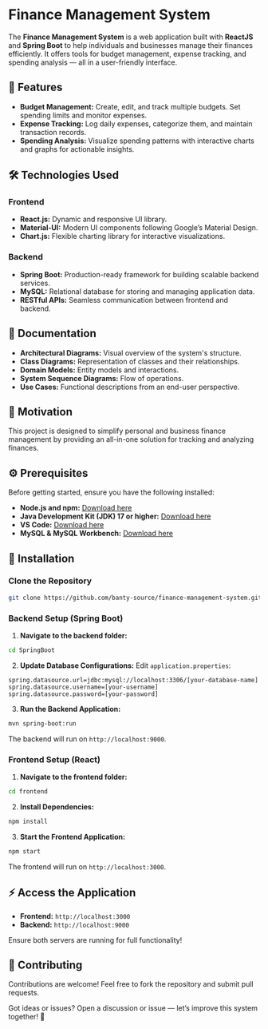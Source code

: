 # Finance Management System

The **Finance Management System** is a web application built with **ReactJS** and **Spring Boot** to help individuals and businesses manage their finances efficiently. It offers tools for budget management, expense tracking, and spending analysis — all in a user-friendly interface.

## 🚀 Features

- **Budget Management:** Create, edit, and track multiple budgets. Set spending limits and monitor expenses.
- **Expense Tracking:** Log daily expenses, categorize them, and maintain transaction records.
- **Spending Analysis:** Visualize spending patterns with interactive charts and graphs for actionable insights.

## 🛠️ Technologies Used

### Frontend
- **React.js:** Dynamic and responsive UI library.
- **Material-UI:** Modern UI components following Google’s Material Design.
- **Chart.js:** Flexible charting library for interactive visualizations.

### Backend
- **Spring Boot:** Production-ready framework for building scalable backend services.
- **MySQL:** Relational database for storing and managing application data.
- **RESTful APIs:** Seamless communication between frontend and backend.

## 📘 Documentation

- **Architectural Diagrams:** Visual overview of the system's structure.
- **Class Diagrams:** Representation of classes and their relationships.
- **Domain Models:** Entity models and interactions.
- **System Sequence Diagrams:** Flow of operations.
- **Use Cases:** Functional descriptions from an end-user perspective.

## 🎯 Motivation

This project is designed to simplify personal and business finance management by providing an all-in-one solution for tracking and analyzing finances.

## ⚙️ Prerequisites

Before getting started, ensure you have the following installed:

- **Node.js and npm:** [Download here](https://nodejs.org/)
- **Java Development Kit (JDK) 17 or higher:** [Download here](https://www.oracle.com/java/technologies/javase-downloads.html)
- **VS Code:** [Download here](https://code.visualstudio.com/)
- **MySQL & MySQL Workbench:** [Download here](https://dev.mysql.com/downloads/workbench/)

## 🔧 Installation

### Clone the Repository

```bash
git clone https://github.com/banty-source/finance-management-system.git
```

### Backend Setup (Spring Boot)

1. **Navigate to the backend folder:**

```bash
cd SpringBoot
```

2. **Update Database Configurations:** Edit `application.properties`:

```properties
spring.datasource.url=jdbc:mysql://localhost:3306/[your-database-name]
spring.datasource.username=[your-username]
spring.datasource.password=[your-password]
```

3. **Run the Backend Application:**

```bash
mvn spring-boot:run
```

The backend will run on `http://localhost:9000`.

### Frontend Setup (React)

1. **Navigate to the frontend folder:**

```bash
cd frontend
```

2. **Install Dependencies:**

```bash
npm install
```

3. **Start the Frontend Application:**

```bash
npm start
```

The frontend will run on `http://localhost:3000`.

## ⚡ Access the Application

- **Frontend:** `http://localhost:3000`
- **Backend:** `http://localhost:9000`

Ensure both servers are running for full functionality!

## 🤝 Contributing

Contributions are welcome! Feel free to fork the repository and submit pull requests.

Got ideas or issues? Open a discussion or issue — let’s improve this system together! 🚀
